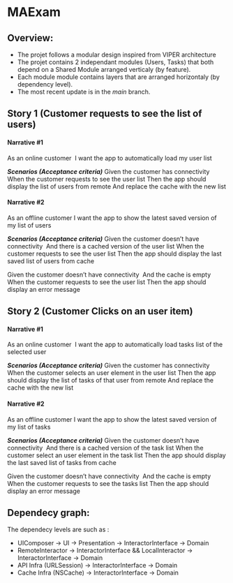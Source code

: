 # MAExam

## Overview:
- The projet follows a modular design inspired from VIPER architecture
- The projet contains 2 independant modules (Users, Tasks) that both depend on a Shared Module arranged verticaly (by feature).
- Each module module contains layers that are arranged horizontaly (by dependency level).
- The most recent update is in the _main_ branch.

## Story 1 (Customer requests to see the list of users)

#### Narrative #1
As an online customer 
I want the app to automatically load my user list

***Scenarios (Acceptance criteria)***
Given the customer has connectivity 
When the customer requests to see the user list
Then the app should display the list of users from remote
And replace the cache with the new list

#### Narrative #2
As an offline customer
I want the app to show the latest saved version of my list of users

***Scenarios (Acceptance criteria)***
Given the customer doesn’t have connectivity 
And there is a cached version of the user list
When the customer requests to see the user list
Then the app should display the last saved list of users from cache

Given the customer doesn’t have connectivity 
And the cache is empty
When the customer requests to see the user list
Then the app should display an error message

## Story 2 (Customer Clicks on an user item)

#### Narrative #1
As an online customer 
I want the app to automatically load tasks list of the selected user

***Scenarios (Acceptance criteria)***
Given the customer has connectivity 
When the customer selects an user element in the user list
Then the app should display the list of tasks of that user from remote
And replace the cache with the new list

#### Narrative #2
As an offline customer
I want the app to show the latest saved version of my list of tasks

***Scenarios (Acceptance criteria)***
Given the customer doesn’t have connectivity 
And there is a cached version of the task list
When the customer select an user element in the task list
Then the app should display the last saved list of tasks from cache

Given the customer doesn’t have connectivity 
And the cache is empty
When the customer requests to see the tasks list
Then the app should display an error message

## Dependecy graph:
The dependecy levels are such as : 
- UIComposer -> UI -> Presentation -> InteractorInterface -> Domain
- RemoteInteractor -> InteractorInterface && LocalInteractor -> InteractorInterface -> Domain
- API Infra (URLSession) -> InteractorInterface -> Domain
- Cache Infra (NSCache)  -> InteractorInterface -> Domain
